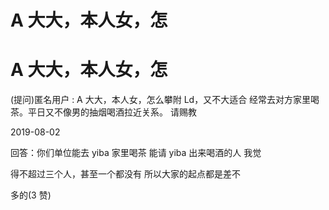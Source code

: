 # A 大大，本人女，怎

# A 大大，本人女，怎

(提问)匿名用户 : A 大大，本人女，怎么攀附 Ld，又不大适合 经常去对方家里喝茶。平日又不像男的抽烟喝酒拉近关系。 请赐教

2019-08-02

回答：你们单位能去 yiba 家里喝茶 能请 yiba 出来喝酒的人 我觉

得不超过三个人，甚至一个都没有 所以大家的起点都是差不

多的(3 赞)
